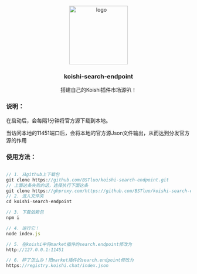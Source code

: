 <!-- PROJECT LOGO -->

<br />
<div align="center">
  <a href="https://github.com/initialencounter/mykoishi">
    <a href="https://koishi.chat/" target="_blank">
    <img width="160" src="https://koishi.chat/logo.png" alt="logo">
  </a>
  </a>

<h3 align="center">koishi-search-endpoint</h3>

<p align="center">
    搭建自己的Koishi插件市场源叭！
  </p>
</div>

### 说明：

在启动后，会每隔1分钟将官方源下载到本地。

当访问本地的11451端口后，会将本地的官方源Json文件输出，从而达到分发官方源的作用

### 使用方法：

```javascript

// 1. 从github上下载包
git clone https://github.com/BSTluo/koishi-search-endpoint.git
// 上面这条失败的话，选择执行下面这条
git clone https://ghproxy.com/https://github.com/BSTluo/koishi-search-endpoint.git
// 2. 进入文件夹
cd koishi-search-endpoint

// 3. 下载依赖包
npm i

// 4. 运行它！
node index.js

// 5. 在koishi中将market插件的search.endpoint修改为
http://127.0.0.1:11451

// 6. 碎了怎么办！把market插件的search.endpoint修改为
https://registry.koishi.chat/index.json

```
